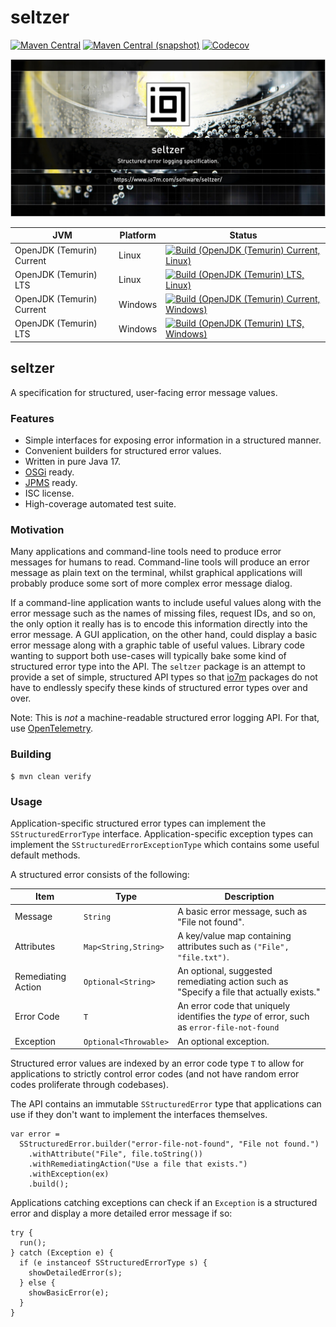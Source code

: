 seltzer
===

[![Maven Central](https://img.shields.io/maven-central/v/com.io7m.seltzer/com.io7m.seltzer.svg?style=flat-square)](http://search.maven.org/#search%7Cga%7C1%7Cg%3A%22com.io7m.seltzer%22)
[![Maven Central (snapshot)](https://img.shields.io/nexus/s/https/s01.oss.sonatype.org/com.io7m.seltzer/com.io7m.seltzer.svg?style=flat-square)](https://s01.oss.sonatype.org/content/repositories/snapshots/com/io7m/seltzer/)
[![Codecov](https://img.shields.io/codecov/c/github/io7m/seltzer.svg?style=flat-square)](https://codecov.io/gh/io7m/seltzer)

![seltzer](./src/site/resources/seltzer.jpg?raw=true)

| JVM | Platform | Status |
|-----|----------|--------|
| OpenJDK (Temurin) Current | Linux | [![Build (OpenJDK (Temurin) Current, Linux)](https://img.shields.io/github/actions/workflow/status/io7m/seltzer/main.linux.temurin.current.yml)](https://github.com/io7m/seltzer/actions?query=workflow%3Amain.linux.temurin.current)|
| OpenJDK (Temurin) LTS | Linux | [![Build (OpenJDK (Temurin) LTS, Linux)](https://img.shields.io/github/actions/workflow/status/io7m/seltzer/main.linux.temurin.lts.yml)](https://github.com/io7m/seltzer/actions?query=workflow%3Amain.linux.temurin.lts)|
| OpenJDK (Temurin) Current | Windows | [![Build (OpenJDK (Temurin) Current, Windows)](https://img.shields.io/github/actions/workflow/status/io7m/seltzer/main.windows.temurin.current.yml)](https://github.com/io7m/seltzer/actions?query=workflow%3Amain.windows.temurin.current)|
| OpenJDK (Temurin) LTS | Windows | [![Build (OpenJDK (Temurin) LTS, Windows)](https://img.shields.io/github/actions/workflow/status/io7m/seltzer/main.windows.temurin.lts.yml)](https://github.com/io7m/seltzer/actions?query=workflow%3Amain.windows.temurin.lts)|

## seltzer

A specification for structured, user-facing error message values.

### Features

  * Simple interfaces for exposing error information in a structured manner.
  * Convenient builders for structured error values.
  * Written in pure Java 17.
  * [OSGi](https://www.osgi.org/) ready.
  * [JPMS](https://en.wikipedia.org/wiki/Java_Platform_Module_System) ready.
  * ISC license.
  * High-coverage automated test suite.

### Motivation

Many applications and command-line tools need to produce error messages for
humans to read. Command-line tools will produce an error message as plain
text on the terminal, whilst graphical applications will probably produce
some sort of more complex error message dialog.

If a command-line application wants to include useful values along with the
error message such as the names of missing files, request IDs, and so on, the
only option it really has is to encode this information directly into the
error message. A GUI application, on the other hand, could display a basic
error message along with a graphic table of useful values. Library code wanting
to support both use-cases will typically bake some kind of structured error
type into the API. The `seltzer` package is an attempt to provide a set of
simple, structured API types so that [io7m](https://www.io7m.com/) packages
do not have to endlessly specify these kinds of structured error types over
and over.

Note: This is _not_ a machine-readable structured error logging API. For that,
use [OpenTelemetry](https://opentelemetry.io/).

### Building

```
$ mvn clean verify
```

### Usage

Application-specific structured error types can implement the
`SStructuredErrorType` interface. Application-specific exception types can
implement the `SStructuredErrorExceptionType` which contains some useful
default methods.

A structured error consists of the following:

|Item               |Type                  | Description |
|-------------------|----------------------|-------------|
|Message            |`String`              | A basic error message, such as "File not found".|
|Attributes         |`Map<String,String>`  | A key/value map containing attributes such as `("File", "file.txt")`.|
|Remediating Action |`Optional<String>`    | An optional, suggested remediating action such as "Specify a file that actually exists."|
|Error Code         |`T`                   | An error code that uniquely identifies the _type_ of error, such as `error-file-not-found`|
|Exception          |`Optional<Throwable>` | An optional exception. |

Structured error values are indexed by an error code type `T` to allow for
applications to strictly control error codes (and not have random error codes
proliferate through codebases).

The API contains an immutable `SStructuredError` type that applications can
use if they don't want to implement the interfaces themselves.

```
var error =
  SStructuredError.builder("error-file-not-found", "File not found.")
    .withAttribute("File", file.toString())
    .withRemediatingAction("Use a file that exists.")
    .withException(ex)
    .build();
```

Applications catching exceptions can check if an `Exception` is a structured
error and display a more detailed error message if so:

```
try {
  run();
} catch (Exception e) {
  if (e instanceof SStructuredErrorType s) {
    showDetailedError(s);
  } else {
    showBasicError(e);
  }
}
```


